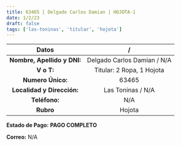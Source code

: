 ```yaml
---
title: 63465 | Delgado Carlos Damian | HOJOTA-1
date: 1/2/23
draft: false
tags: ['las-toninas', 'titular', 'hojota']
---
```


|          **Datos**          |              /              |
|:---------------------------:|:---------------------------:|
| **Nombre, Apellido y DNI:** | Delgado Carlos Damian / N/A |
|          **V o T:**         |  Titular: 2 Ropa, 1 Hojota  |
|      **Numero Único:**      |            63465            |
|  **Localidad y Dirección:** |      Las Toninas / N/A      |
|        **Teléfono:**        |             N/A             |
|          **Rubro**          |            Hojota           |

**Estado de Pago:** **PAGO COMPLETO**

**Correo:** N/A
